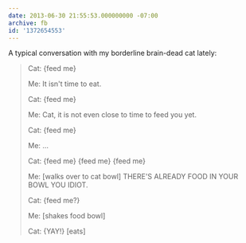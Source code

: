 ```yaml
---
date: 2013-06-30 21:55:53.000000000 -07:00
archive: fb
id: '1372654553'
---
```


A typical conversation with my borderline brain-dead cat lately:

> Cat: {feed me}
>
> Me: It isn't time to eat.
>
> Cat: {feed me}
>
> Me: Cat, it is not even close to time to feed you yet.
>
> Cat: {feed me}
>
> Me: …
>
> Cat: {feed me} {feed me} {feed me}
>
> Me: [walks over to cat bowl] THERE'S ALREADY FOOD IN YOUR BOWL YOU IDIOT.
>
> Cat: {feed me?}
>
> Me: [shakes food bowl]
>
> Cat: {YAY!} [eats]
